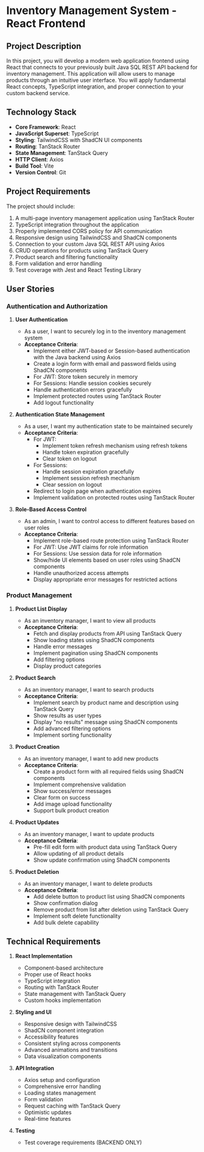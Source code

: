 # Inventory Management System - React Frontend

## Project Description

In this project, you will develop a modern web application frontend using React that connects to your previously built Java SQL REST API backend for inventory management. This application will allow users to manage products through an intuitive user interface. You will apply fundamental React concepts, TypeScript integration, and proper connection to your custom backend service.

## Technology Stack

- **Core Framework**: React
- **JavaScript Superset**: TypeScript
- **Styling**: TailwindCSS with ShadCN UI components
- **Routing**: TanStack Router
- **State Management**: TanStack Query
- **HTTP Client**: Axios
- **Build Tool**: Vite
- **Version Control**: Git

## Project Requirements

The project should include:

1. A multi-page inventory management application using TanStack Router
2. TypeScript integration throughout the application
3. Properly implemented CORS policy for API communication
4. Responsive design using TailwindCSS and ShadCN components
5. Connection to your custom Java SQL REST API using Axios
6. CRUD operations for products using TanStack Query
7. Product search and filtering functionality
8. Form validation and error handling
9. Test coverage with Jest and React Testing Library

## User Stories

### Authentication and Authorization

1. **User Authentication**

   - As a user, I want to securely log in to the inventory management system
   - **Acceptance Criteria**:
     - Implement either JWT-based or Session-based authentication with the Java backend using Axios
     - Create a login form with email and password fields using ShadCN components
     - For JWT: Store token securely in memory
     - For Sessions: Handle session cookies securely
     - Handle authentication errors gracefully
     - Implement protected routes using TanStack Router
     - Add logout functionality

2. **Authentication State Management**

   - As a user, I want my authentication state to be maintained securely
   - **Acceptance Criteria**:
     - For JWT:
       - Implement token refresh mechanism using refresh tokens
       - Handle token expiration gracefully
       - Clear token on logout
     - For Sessions:
       - Handle session expiration gracefully
       - Implement session refresh mechanism
       - Clear session on logout
     - Redirect to login page when authentication expires
     - Implement validation on protected routes using TanStack Router

3. **Role-Based Access Control**

   - As an admin, I want to control access to different features based on user roles
   - **Acceptance Criteria**:
     - Implement role-based route protection using TanStack Router
     - For JWT: Use JWT claims for role information
     - For Sessions: Use session data for role information
     - Show/hide UI elements based on user roles using ShadCN components
     - Handle unauthorized access attempts
     - Display appropriate error messages for restricted actions

### Product Management

1. **Product List Display**

   - As an inventory manager, I want to view all products
   - **Acceptance Criteria**:
     - Fetch and display products from API using TanStack Query
     - Show loading states using ShadCN components
     - Handle error messages
     - Implement pagination using ShadCN components
     - Add filtering options
     - Display product categories

2. **Product Search**

   - As an inventory manager, I want to search products
   - **Acceptance Criteria**:
     - Implement search by product name and description using TanStack Query
     - Show results as user types
     - Display "no results" message using ShadCN components
     - Add advanced filtering options
     - Implement sorting functionality

3. **Product Creation**

   - As an inventory manager, I want to add new products
   - **Acceptance Criteria**:
     - Create a product form with all required fields using ShadCN components
     - Implement comprehensive validation
     - Show success/error messages
     - Clear form on success
     - Add image upload functionality
     - Support bulk product creation

4. **Product Updates**

   - As an inventory manager, I want to update products
   - **Acceptance Criteria**:
     - Pre-fill edit form with product data using TanStack Query
     - Allow updating of all product details
     - Show update confirmation using ShadCN components

5. **Product Deletion**
   - As an inventory manager, I want to delete products
   - **Acceptance Criteria**:
     - Add delete button to product list using ShadCN components
     - Show confirmation dialog
     - Remove product from list after deletion using TanStack Query
     - Implement soft delete functionality
     - Add bulk delete capability

## Technical Requirements

1. **React Implementation**

   - Component-based architecture
   - Proper use of React hooks
   - TypeScript integration
   - Routing with TanStack Router
   - State management with TanStack Query
   - Custom hooks implementation

2. **Styling and UI**

   - Responsive design with TailwindCSS
   - ShadCN component integration
   - Accessibility features
   - Consistent styling across components
   - Advanced animations and transitions
   - Data visualization components

3. **API Integration**

   - Axios setup and configuration
   - Comprehensive error handling
   - Loading states management
   - Form validation
   - Request caching with TanStack Query
   - Optimistic updates
   - Real-time features

4. **Testing**
   - Test coverage requirements (BACKEND ONLY)
